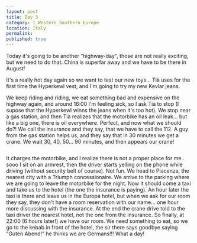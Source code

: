 ```yaml
---
layout: post
title: Day 3
category: 1_Western_Southern_Europe
location: Italy
permalink: 
published: true
---
```


Today it's going to be another "highway-day", those are not really exciting, but we need to do that. China is superfar away and we have to be there in August!

It's a really hot day again so we want to test our new toys... Tià uses for the first time the Hyperkewl vest, and I'm going to try my new Kevlar jeans.

We keep riding and riding, we eat something bad and expensive on the highway again, and around 16:00 I'm feeling sick, so I ask Tià to stop (I supose that the Hyperkewl winns the jeans when it's too hot). We stop near a gas station, and then Tià realizes that the motorbike has an oil leak... but like a big one, there is oil everywhere. Perfect, and now what we should do?! We call the insurance and they say, that we have to call the 112. A guy from the gas station helps us, and they say that in 30 minutes we get a crane. We wait 30, 40, 50... 90 minutes, and then appears our crane! 

<p><a
href="https://lh3.googleusercontent.com/WhaQhLM85YTTL_PajEcDUd2cwKt9HanATNRqdhumbIWBnK3wglj9k-bF4c0lgUvHolCX6m4IOlRaL_7MOinKLBDIy_WLYkSM5WlcGItmEkK54xAtCzqDULSaYTndAbDFjUPaWOnPuRE_FfrfAqdEvTKOuo9nOePoGlLCv_sFVvyI6qa4FwcdTlFC2kQ_ffSLhGsvyrx62y8DXeXQ7eInORQcpSWz7S68_G4yRGRJJDg4MDQZsos3foIiDUv3UslyDtCGDcNhc4NIXXEcsQaQ9rdICPnb82kljHrKEOKrLcOhAfouO1o0k9mp-38l3f2Eg4B1YpWsSTiBPc4EsNKA-EGQQy1S3ebLf0CnbtxOfuW-iAoRz50k6NTMAXXQbfoJSUJe_X9G98uQX5fcOcTpv49AfxvBCa9YLDcUil810VeqAJMvmr8aVUGyFcOpzzpKcl3N30E5-Hz9WWOTADPJYmTl09n_zPAiuLQK-eNggIqOtCAxNI3j-Ep8vl732PuiYnd0E3e3l_NtFjRJbcZWymOJY-vus6v9Vs2wQM6rggAHM8Z093HKOIYb6LorFctqF_5I6B3-gBNVtmP-ibxflsIXgqKh2bnxWD9uQCCbmVVuPKVSOGYFDDjogf3IhhhLYKuWantrAJotexseNbytc-ZD4__zioBuDw=w707-h530-no"> 
<img src="https://lh3.googleusercontent.com/WhaQhLM85YTTL_PajEcDUd2cwKt9HanATNRqdhumbIWBnK3wglj9k-bF4c0lgUvHolCX6m4IOlRaL_7MOinKLBDIy_WLYkSM5WlcGItmEkK54xAtCzqDULSaYTndAbDFjUPaWOnPuRE_FfrfAqdEvTKOuo9nOePoGlLCv_sFVvyI6qa4FwcdTlFC2kQ_ffSLhGsvyrx62y8DXeXQ7eInORQcpSWz7S68_G4yRGRJJDg4MDQZsos3foIiDUv3UslyDtCGDcNhc4NIXXEcsQaQ9rdICPnb82kljHrKEOKrLcOhAfouO1o0k9mp-38l3f2Eg4B1YpWsSTiBPc4EsNKA-EGQQy1S3ebLf0CnbtxOfuW-iAoRz50k6NTMAXXQbfoJSUJe_X9G98uQX5fcOcTpv49AfxvBCa9YLDcUil810VeqAJMvmr8aVUGyFcOpzzpKcl3N30E5-Hz9WWOTADPJYmTl09n_zPAiuLQK-eNggIqOtCAxNI3j-Ep8vl732PuiYnd0E3e3l_NtFjRJbcZWymOJY-vus6v9Vs2wQM6rggAHM8Z093HKOIYb6LorFctqF_5I6B3-gBNVtmP-ibxflsIXgqKh2bnxWD9uQCCbmVVuPKVSOGYFDDjogf3IhhhLYKuWantrAJotexseNbytc-ZD4__zioBuDw=w707-h530-no" class="oversize" alt=""></a></p>

It charges the motorbike, and I realize there is not a proper place for me.. sooo I sit on an armrest, then the driver starts yelling on the phone while driving (without security belt of course). Not fun. We head to Piacenza, the nearest city with a Triumph concessionaire. We arrive to the parking where we are going to leave the motorbike for the night. Now it should come a taxi and take us to the hotel (the one the insurance is paying). An hour later the taxi is there and leave us in the Europa hotel, but when we ask for our room they say, they don't have a room reservation with our name... one hour more discussing with the insurance. At the end the crane drive told to the taxi driver the nearest hotel, not the one from the insurance. So finally, at 22:00 (6 hours later!) we have our room. We need something to eat, so we go to the kebab in front of the hotel, the sir there says goodbye saying “Guten Abend!” he thinks we are Germans!!! What a day!
